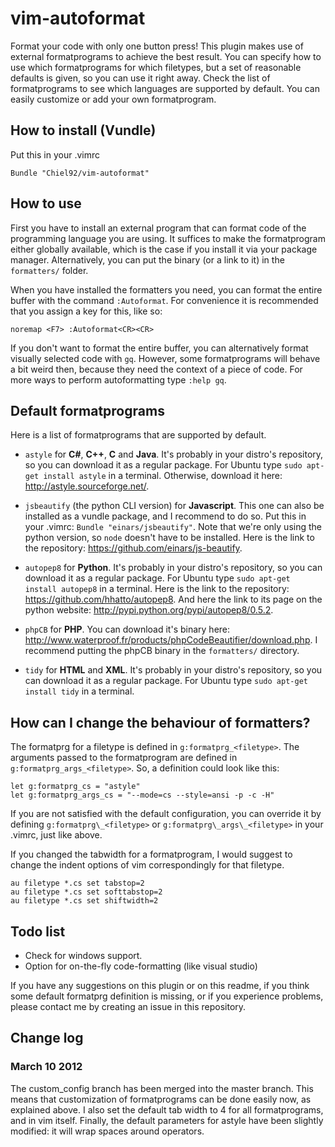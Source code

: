 vim-autoformat
==============
Format your code with only one button press!
This plugin makes use of external formatprograms to achieve the best result.
You can specify how to use which formatprograms for which filetypes, but a set of reasonable defaults is given, so you can use it right away.
Check the list of formatprograms to see which languages are supported by default.
You can easily customize or add your own formatprogram.

How to install (Vundle)
-----------------------
Put this in your .vimrc

```vim
Bundle "Chiel92/vim-autoformat"
```

How to use
----------
First you have to install an external program that can format code of the programming language you are using.
It suffices to make the formatprogram either globally available, which is the case if you install it via your package manager.
Alternatively, you can put the binary (or a link to it) in the `formatters/` folder.

When you have installed the formatters you need, you can format the entire buffer with the command `:Autoformat`.
For convenience it is recommended that you assign a key for this, like so:

```vim
noremap <F7> :Autoformat<CR><CR>
```

If you don't want to format the entire buffer, you can alternatively format visually selected code with `gq`.
However, some formatprograms will behave a bit weird then, because they need the context of a piece of code.
For more ways to perform autoformatting type `:help gq`.

Default formatprograms
------------------------
Here is a list of formatprograms that are supported by default.

* `astyle` for __C#__, __C++__, __C__ and __Java__.
It's probably in your distro's repository, so you can download it as a regular package.
For Ubuntu type `sudo apt-get install astyle` in a terminal.
Otherwise, download it here: http://astyle.sourceforge.net/.

* `jsbeautify` (the python CLI version) for __Javascript__.
This one can also be installed as a vundle package, and I recommend to do so.
Put this in your .vimrc: `Bundle "einars/jsbeautify"`.
Note that we're only using the python version, so `node` doesn't have to be installed.
Here is the link to the repository: https://github.com/einars/js-beautify.

* `autopep8` for __Python__.
It's probably in your distro's repository, so you can download it as a regular package.
For Ubuntu type `sudo apt-get install autopep8` in a terminal.
Here is the link to the repository: https://github.com/hhatto/autopep8.
And here the link to its page on the python website: http://pypi.python.org/pypi/autopep8/0.5.2.

* `phpCB` for __PHP__.
You can download it's binary here:
http://www.waterproof.fr/products/phpCodeBeautifier/download.php.
I recommend putting the phpCB binary in the `formatters/` directory.

* `tidy` for __HTML__ and __XML__.
It's probably in your distro's repository, so you can download it as a regular package.
For Ubuntu type `sudo apt-get install tidy` in a terminal.

How can I change the behaviour of formatters?
---------------------------------------------
The formatprg for a filetype is defined in `g:formatprg_<filetype>`.
The arguments passed to the formatprogram are defined in `g:formatprg_args_<filetype>`.
So, a definition could look like this:

```vim
let g:formatprg_cs = "astyle"
let g:formatprg_args_cs = "--mode=cs --style=ansi -p -c -H"
```

If you are not satisfied with the default configuration, you can override it by defining `g:formatprg\_<filetype>` or `g:formatprg\_args\_<filetype>` in your .vimrc, just like above.

If you changed the tabwidth for a formatprogram, I would suggest to change the indent options of vim correspondingly for that filetype.

```vim
au filetype *.cs set tabstop=2
au filetype *.cs set softtabstop=2
au filetype *.cs set shiftwidth=2
```


Todo list
---------
* Check for windows support.
* Option for on-the-fly code-formatting (like visual studio)


If you have any suggestions on this plugin or on this readme, if you think some default formatprg definition is missing, or if you experience problems, please contact me by creating an issue in this repository.

Change log
----------
### March 10 2012
The custom_config branch has been merged into the master branch.
This means that customization of formatprograms can be done easily now, as explained above.
I also set the default tab width to 4 for all formatprograms, and in vim itself.
Finally, the default parameters for astyle have been slightly modified: it will wrap spaces around operators.
